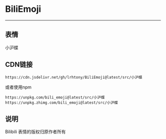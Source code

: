 # BiliEmoji
---
## 表情
小沪蝶
## CDN链接
```
https://cdn.jsdelivr.net/gh/lrhtony/BiliEmoji@latest/src/小沪蝶
```
或者使用npm
```
https://unpkg.com/bili_emoji@latest/src/小沪蝶
https://unpkg.zhimg.com/bili_emoji@latest/src/小沪蝶
```
## 说明
Bilibili 表情的版权归原作者所有
